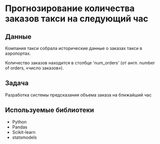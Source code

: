 # Прогнозирование количества заказов такси на следующий час


## Данные

Компания такси собрала исторические данные о заказах такси в аэропортах.

Количество заказов находится в столбце 'num_orders' (от англ. number of orders, «число заказов»).

## Задача

Разработка системы предсказания объема заказа на ближайший час 

 

## Используемые библиотеки

- Python
- Pandas
- Scikit-learn
- statsmodels